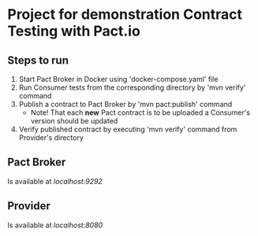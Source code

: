 # Project for demonstration Contract Testing with Pact.io

## Steps to run

1. Start Pact Broker in Docker using 'docker-compose.yaml' file
2. Run Consumer tests from the corresponding directory by 'mvn verify' command
3. Publish a contract to Pact Broker by 'mvn pact:publish' command
    * Note! That each **new** Pact contract is to be uploaded a Consumer's version
        should be updated
4. Verify published contract by executing 'mvn verify' command from Provider's directory

## Pact Broker

Is available at _localhost:9292_

## Provider

Is available at _localhost:8080_
